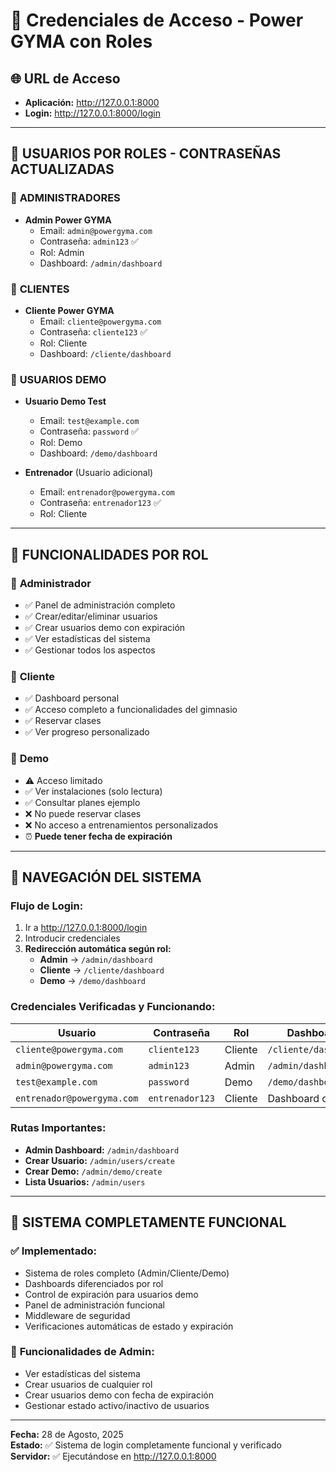 # 🔐 Credenciales de Acceso - Power GYMA con Roles

## 🌐 URL de Acceso
- **Aplicación:** http://127.0.0.1:8000
- **Login:** http://127.0.0.1:8000/login

---

## 👥 **USUARIOS POR ROLES - CONTRASEÑAS ACTUALIZADAS**

### 🔧 **ADMINISTRADORES**
- **Admin Power GYMA**
  - Email: `admin@powergyma.com`
  - Contraseña: `admin123` ✅
  - Rol: Admin
  - Dashboard: `/admin/dashboard`

### 👤 **CLIENTES**
- **Cliente Power GYMA**
  - Email: `cliente@powergyma.com`
  - Contraseña: `cliente123` ✅
  - Rol: Cliente
  - Dashboard: `/cliente/dashboard`

### 🧪 **USUARIOS DEMO**
- **Usuario Demo Test**
  - Email: `test@example.com`
  - Contraseña: `password` ✅
  - Rol: Demo
  - Dashboard: `/demo/dashboard`

- **Entrenador** (Usuario adicional)
  - Email: `entrenador@powergyma.com`
  - Contraseña: `entrenador123` ✅
  - Rol: Cliente

---

## 🎯 **FUNCIONALIDADES POR ROL**

### 👑 **Administrador**
- ✅ Panel de administración completo
- ✅ Crear/editar/eliminar usuarios
- ✅ Crear usuarios demo con expiración
- ✅ Ver estadísticas del sistema
- ✅ Gestionar todos los aspectos

### 👤 **Cliente**
- ✅ Dashboard personal
- ✅ Acceso completo a funcionalidades del gimnasio
- ✅ Reservar clases
- ✅ Ver progreso personalizado

### 🧪 **Demo**
- ⚠️ Acceso limitado
- ✅ Ver instalaciones (solo lectura)
- ✅ Consultar planes ejemplo
- ❌ No puede reservar clases
- ❌ No acceso a entrenamientos personalizados
- ⏰ **Puede tener fecha de expiración**

---

## 🚀 **NAVEGACIÓN DEL SISTEMA**

### **Flujo de Login:**
1. Ir a http://127.0.0.1:8000/login
2. Introducir credenciales
3. **Redirección automática según rol:**
   - **Admin** → `/admin/dashboard`
   - **Cliente** → `/cliente/dashboard`
   - **Demo** → `/demo/dashboard`

### **Credenciales Verificadas y Funcionando:**

| **Usuario** | **Contraseña** | **Rol** | **Dashboard** |
|-------------|----------------|---------|---------------|
| `cliente@powergyma.com` | `cliente123` | Cliente | `/cliente/dashboard` |
| `admin@powergyma.com` | `admin123` | Admin | `/admin/dashboard` |
| `test@example.com` | `password` | Demo | `/demo/dashboard` |
| `entrenador@powergyma.com` | `entrenador123` | Cliente | Dashboard cliente |

### **Rutas Importantes:**
- **Admin Dashboard:** `/admin/dashboard`
- **Crear Usuario:** `/admin/users/create`
- **Crear Demo:** `/admin/demo/create`
- **Lista Usuarios:** `/admin/users`

---

## 🎉 **SISTEMA COMPLETAMENTE FUNCIONAL**

### ✅ **Implementado:**
- Sistema de roles completo (Admin/Cliente/Demo)
- Dashboards diferenciados por rol
- Control de expiración para usuarios demo
- Panel de administración funcional
- Middleware de seguridad
- Verificaciones automáticas de estado y expiración

### 🔄 **Funcionalidades de Admin:**
- Ver estadísticas del sistema
- Crear usuarios de cualquier rol
- Crear usuarios demo con fecha de expiración
- Gestionar estado activo/inactivo de usuarios

---

**Fecha:** 28 de Agosto, 2025  
**Estado:** ✅ Sistema de login completamente funcional y verificado  
**Servidor:** ✅ Ejecutándose en http://127.0.0.1:8000
